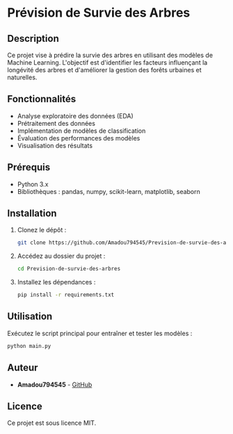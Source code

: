 # Prévision de Survie des Arbres

## Description
Ce projet vise à prédire la survie des arbres en utilisant des modèles de Machine Learning. L'objectif est d'identifier les facteurs influençant la longévité des arbres et d'améliorer la gestion des forêts urbaines et naturelles.

## Fonctionnalités
- Analyse exploratoire des données (EDA)
- Prétraitement des données
- Implémentation de modèles de classification
- Évaluation des performances des modèles
- Visualisation des résultats

## Prérequis
- Python 3.x
- Bibliothèques : pandas, numpy, scikit-learn, matplotlib, seaborn

## Installation
1. Clonez le dépôt :
   ```bash
   git clone https://github.com/Amadou794545/Prevision-de-survie-des-arbres.git
   ```
2. Accédez au dossier du projet :
   ```bash
   cd Prevision-de-survie-des-arbres
   ```
3. Installez les dépendances :
   ```bash
   pip install -r requirements.txt
   ```

## Utilisation
Exécutez le script principal pour entraîner et tester les modèles :
```bash
python main.py
```

## Auteur
- **Amadou794545** - [GitHub](https://github.com/Amadou794545)

## Licence
Ce projet est sous licence MIT.


